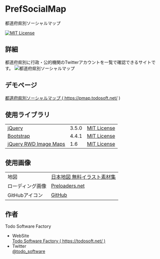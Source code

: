 # PrefSocialMap
都道府県別ソーシャルマップ

[![MIT License](http://img.shields.io/badge/license-MIT-blue.svg?style=flat)](LICENSE)

## 詳細
都道府県別に行政・公的機関のTwitterアカウントを一覧で確認できるサイトです。
![都道府県別ソーシャルマップ](https://user-images.githubusercontent.com/52340837/80296345-2b175080-87b5-11ea-943b-f54de0a133a6.png)

## デモページ
<a href="https://pmap.todosoft.net/" target="_blank">都道府県別ソーシャルマップ ( https://pmap.todosoft.net/ )</a>

## 使用ライブラリ
<table>
	<tr>
		<td><a href="https://github.com/jquery/jquery" target="_blank">jQuery</a></td>
		<td>3.5.0</td>
		<td><a href="https://github.com/jquery/jquery/blob/master/LICENSE.txt" target="_blank">MIT License</a></td>
	</tr>
	<tr>
		<td><a href="https://github.com/twbs/bootstrap" target="_blank">Bootstrap</a></td>
		<td>4.4.1</td>
		<td><a href="https://github.com/twbs/bootstrap/blob/master/LICENSE" target="_blank">MIT License</a></td>
	</tr>
	<tr>
		<td><a href="https://github.com/stowball/jQuery-rwdImageMaps" target="_blank">jQuery RWD Image Maps</a></td>
		<td>1.6</td>
		<td><a href="https://github.com/stowball/jQuery-rwdImageMaps/blob/master/LICENSE" target="_blank">MIT License</a></td>
	</tr>
</table>

## 使用画像
<table>
	<tr>
		<td>地図</td><td><a href="https://japan-map.com/" target="_blank">日本地図 無料イラスト素材集</a></td>
	</tr>
	<tr>
		<td>ローディング画像</td><td><a href="https://icons8.com/preloaders/" target="_blank">Preloaders.net</a></td>
	</tr>
	<tr>
		<td>GitHubアイコン</td><td><a href="https://github.com/logos" target="_blank">GitHub</a></td>
	</tr>
</table>


## 作者
Todo Software Factory
<ul>
  <li>
    <div>WebSite</div>
    <div><a href="https://todosoft.net/" target="_blank">Todo Software Factory ( https://todosoft.net/ )</a></div>
  </li>
  <li>
    <div>Twitter</div>
    <div><a href="https://twitter.com/todo_software" target="_blank">@todo_software</a></div>
  </li>
</ul>
